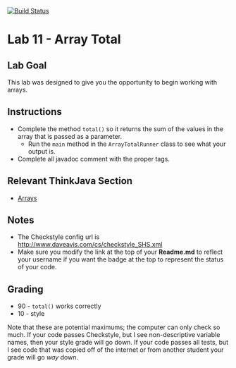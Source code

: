 [![Build Status](https://travis-ci.com/StratfordHS-CS2/lab-11-array-total-username.svg)](https://travis-ci.com/StratfordHS-CS2/lab-11-array-total-username)

# Lab 11 - Array Total

## Lab Goal
This lab was designed to give you the opportunity to begin working with arrays.

## Instructions
* Complete the method `total()` so it returns the sum of the values in the array that is passed as a parameter.
  * Run the `main` method in the `ArrayTotalRunner` class to see what your output is.
* Complete all javadoc comment with the proper tags.

## Relevant ThinkJava Section
* [Arrays](http://greenteapress.com/thinkjava6/html/thinkjava6009.html)

## Notes
* The Checkstyle config url is http://www.daveavis.com/cs/checkstyle_SHS.xml
* Make sure you modify the link at the top of your **Readme.md** to reflect your username if you want the badge at the top to represent the status of your code.

## Grading
* 90 - `total()` works correctly
* 10 - style

Note that these are potential maximums; the computer can only check so much.  If your code passes Checkstyle, but I see non-descriptive variable names, then your style grade will go down.  If your code passes all tests, but I see code that was copied off of the internet or from another student your grade will go *way* down.
